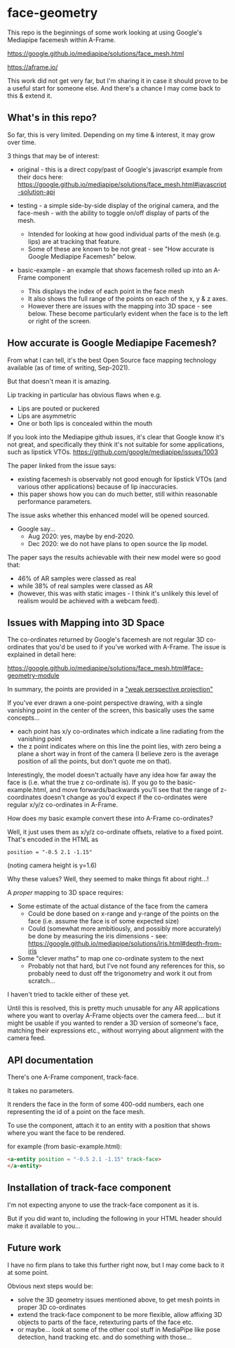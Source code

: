 # face-geometry

This repo is the beginnings of some work looking at using Google's Mediapipe facemesh within A-Frame.

https://google.github.io/mediapipe/solutions/face_mesh.html

https://aframe.io/

This work did not get very far, but I'm sharing it in case it should prove to be a useful start for someone else.  And there's a chance I may come back to this & extend it.



## What's in this repo?

So far, this is very limited.  Depending on my time & interest, it may grow over time.

3 things that may be of interest:

- original - this is a direct copy/past of Google's javascript example from their docs here: https://google.github.io/mediapipe/solutions/face_mesh.html#javascript-solution-api

- testing - a simple side-by-side display of the original camera, and the face-mesh - with the ability to toggle on/off display of parts of the mesh.

  - Intended for looking at how good individual parts of the mesh (e.g. lips) are at tracking that feature.
  - Some of these are known to be not great - see "How accurate is Google Mediapipe Facemesh" below.

- basic-example - an example that shows facemesh rolled up into an A-Frame component

  - This displays the index of each point in the face mesh
  - It also shows the full range of the points on each of the x, y & z axes.
  - However there are issues with the mapping into 3D space - see below.  These become particularly evident when the face is to the left or right of the screen.

  

## How accurate is Google Mediapipe Facemesh?

From what I can tell, it's the best Open Source face mapping technology available (as of time of writing, Sep-2021).

But that doesn't mean it is amazing.

Lip tracking in particular has obvious flaws when e.g.

- Lips are pouted or puckered
- Lips are asymmetric
- One or both lips is concealed within the mouth

If you look into the Mediapipe github issues, it's clear that Google know it's not great, and specifically they think it's not suitable for some applications, such as lipstick VTOs.
https://github.com/google/mediapipe/issues/1003

The paper linked from the issue says:

- existing facemesh is observably not good enough for lipstick VTOs (and various other applications) because of lip inaccuracies.
- this paper shows how you can do much better, still within reasonable performance parameters.

The issue asks whether this enhanced model will be opened sourced.

- Google say...
  - Aug 2020: yes, maybe by end-2020.
  - Dec 2020: we do not have plans to open source the lip model.

The paper says the results achievable with their new model were so good that:

- 46% of AR samples were classed as real
- while 38% of real samples were classed as AR
- (however, this was with static images - I think it's unlikely this level of realism would be achieved with a webcam feed).




## Issues with Mapping into 3D Space

The co-ordinates returned by Google's facemesh are not regular 3D co-ordinates that you'd be used to if you've worked with A-Frame.
The issue is explained in detail here:

https://google.github.io/mediapipe/solutions/face_mesh.html#face-geometry-module

In summary, the points are provided in a ["weak perspective projection"](https://en.wikipedia.org/wiki/3D_projection#Weak_perspective_projection)

If you've ever drawn a one-point perspective drawing, with a single vanishing point in the center of the screen, this basically uses the same concepts...

- each point has x/y co-ordinates which indicate a line radiating from the vanishing point 
- the z point indicates where on this line the point lies, with zero being a plane a short way in front of the camera (I believe zero is the average position of all the points, but don't quote me on that).

Interestingly, the model doesn't actually have any idea how far away the face is (i.e. what the true z co-ordinate is).  If you go to the basic-example.html, and move forwards/backwards you'll see that the range of z-coordinates doesn't change as you'd expect if the co-ordinates were regular x/y/z co-ordinates in A-Frame.

How does my basic example convert these into A-Frame co-ordinates?

Well, it just uses them as x/y/z co-ordinate offsets, relative to a fixed point.  That's encoded in the HTML as

```
position = "-0.5 2.1 -1.15"
```

(noting camera height is y=1.6)

Why these values?  Well, they seemed to make things fit about right...!

A *proper* mapping to 3D space requires:

- Some estimate of the actual distance of the face from the camera
  - Could be done based on x-range and y-range of the points on the face (i.e. assume the face is of some expected size)
  - Could (somewhat more ambitiously, and possibly more accurately) be done by measuring the iris dimensions - see: https://google.github.io/mediapipe/solutions/iris.html#depth-from-iris
- Some "clever maths" to map one co-ordinate system to the next
  - Probably not that hard, but I've not found any references for this, so probably need to dust off the trigonometry and work it out from scratch...

I haven't tried to tackle either of these yet.

Until this is resolved, this is pretty much unusable for any AR applications where you want to overlay A-Frame objects over the camera feed.... but it might be usable if you wanted to render a 3D version of someone's face, matching their expressions etc., without worrying about alignment with the camera feed.



## API documentation

There's one A-Frame component, track-face.

It takes no parameters.

It renders the face in the form of some 400-odd numbers, each one representing the id of a point on the face mesh.

To use the component, attach it to an entity with a position that shows where you want the face to be rendered.

for example (from basic-example.html):

```html
<a-entity position = "-0.5 2.1 -1.15" track-face>
</a-entity>
```



## Installation of track-face component

I'm not expecting anyone to use the track-face component as it is.

But if you did want to, including the following in your HTML header should make it available to you...

<script src="https://cdn.jsdelivr.net/gh/diarmidmackenzie/face-geometry@latest/src/face-geometry.min.js"></script>



## Future work

I have no firm plans to take this further right now, but I may come back to it at some point.

Obvious next steps would be:

- solve the 3D geometry issues mentioned above, to get mesh points in proper 3D co-ordinates
- extend the track-face component to be more flexible, allow affixing 3D objects to parts of the face, retexturing parts of the face etc.
- or maybe... look at some of the other cool stuff in MediaPipe like pose detection, hand tracking etc. and do something with those...

